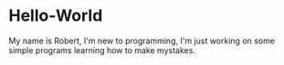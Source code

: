 # Hello-World

My name is Robert, I'm new to programming, I'm just working on some simple programs learning how to make mystakes.
